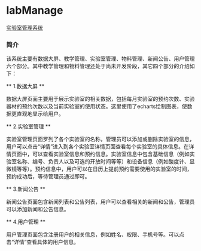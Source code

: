 # labManage
[实验室管理系统](https://sjj0330.github.io/labManage/data.html)

### 简介

   该系统主要有数据大屏、教学管理、实验室管理、物料管理、新闻公告、用户管理六个部分。其中教学管理和物料管理还处于尚未开发阶段，其它四个部分的介绍如下：
    
   ** 1.数据大屏 **
   
   数据大屏页面主要用于展示实验室的相关数据，包括每月实验室的预约次数、实验器材的预约次数以及当前实验室的使用状态。这里使用了echarts绘制图表，使数据更直观地显示给用户。
   
   ** 2.实验室管理 **
   
   实验室管理页面罗列了各个实验室的名称，管理员可以添加或删除实验室的信息，用户可以点击“详情”进入到各个实验室详情页面查看每个实验室的具体信息。在详情页面中，可以查看实验室信息和预约信息。实验室信息中包含基础信息（例如实验室名称、编号、负责人以及可选的开放时间等等）和设备信息（例如酸度计、显微镜等等）。预约信息中，用户可以在日历上提前预约需要使用的实验室的时间，预约成功后，等待管理员通过即可。
   
   ** 3.新闻公告 **
   
   新闻公告页面包含新闻列表和公告列表，用户可以查看相关的新闻和公告，管理员可以添加新闻和公告信息。
   
   ** 4.用户管理 **
   
   用户管理页面包含注册用户的相关信息，例如姓名、权限、手机号等。可以点击“详情”查看具体的用户信息。
